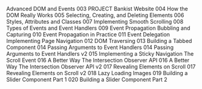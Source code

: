 Advanced DOM and Events
003 PROJECT Bankist Website
004 How the DOM Really Works
005 Selecting, Creating, and Deleting Elements
006 Styles, Attributes and Classes
007 Implementing Smooth Scrolling
008 Types of Events and Event Handlers
009 Event Propagation Bubbling and Capturing
010 Event Propagation in Practice
011 Event Delegation Implementing Page Navigation
012 DOM Traversing
013 Building a Tabbed Component
014 Passing Arguments to Event Handlers
014 Passing Arguments to Event Handlers v2
015 Implementing a Sticky Navigation The Scroll Event
016 A Better Way The Intersection Observer API
016 A Better Way The Intersection Observer API v2
017 Revealing Elements on Scroll
017 Revealing Elements on Scroll v2
018 Lazy Loading Images
019 Building a Slider Component Part 1
020 Building a Slider Component Part 2